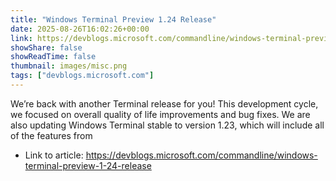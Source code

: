```yaml
---
title: "Windows Terminal Preview 1.24 Release"
date: 2025-08-26T16:02:26+00:00
link: https://devblogs.microsoft.com/commandline/windows-terminal-preview-1-24-release
showShare: false
showReadTime: false
thumbnail: images/misc.png
tags: ["devblogs.microsoft.com"]
---
```

We’re back with another Terminal release for you! This development cycle, we focused on overall quality of life improvements and bug fixes. We are also updating Windows Terminal stable to version 1.23, which will include all of the features from

- Link to article: https://devblogs.microsoft.com/commandline/windows-terminal-preview-1-24-release
